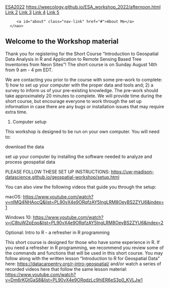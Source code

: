 
<!DOCTYPE html>
<html>
   <head>
      <meta charset="utf-8">
      <title>Lessons</title>
      <link rel="stylesheet" href="topnav.css">
   </head>
   <body>
      <nav id="topnav">
         <a id="logo" class="nav-link" href="#">ESA2022</a>
         <a class="nav-link" href="#">https://weecology.github.io/ESA_workshop_2022/afternoon.html</a>
         <a class="nav-link" href="#">Link 2</a>
         <a class="nav-link" href="#">Link 3</a>
         <a class="nav-link" href="#">Link 4</a>
         <a class="nav-link" href="#">Link 5</a>

         <a id="about" class="nav-link" href="#">About Me</a>
      </nav>
   </body>
</html>


## Welcome to the Workshop material

Thank you for registering for the Short Course “Introduction to Geospatial Data Analysis in R and Application to Remote Sensing Based Tree Inventories from Neon Sites”! The short course is on Sunday August 14th from 9 am - 4 pm EDT.


We are contacting you prior to the course with some pre-work to complete: 1) how to set up your computer with the proper data and tools and; 2) a survey to inform us of your pre-existing knowledge. The pre-work should take approximately 20 minutes to complete. We will provide time during the short course, but encourage everyone to work through the set up information in case there are any bugs or installation issues that may require extra time.




1. Computer setup

This workshop is designed to be run on your own computer. You will need to: 

download the data

set up your computer by installing the software needed to analyze and process geospatial data


PLEASE FOLLOW THESE SET UP INSTRUCTIONS: https://uw-madison-datascience.github.io/geospatial-workshop/setup.html 


You can also view the following videos that guide you through the setup:

macOS: https://www.youtube.com/watch?v=nlMQ4NHAocQ&list=PL90vX4e9ORqfzAY5IngLRM8OeyBS2ZYU6&index=1 

Windows 10: https://www.youtube.com/watch?v=iC8tuWZpEqo&list=PL90vX4e9ORqfzAY5IngLRM8OeyBS2ZYU6&index=2 


Optional: Intro to R - a refresher in R programming

This short course is designed for those who have some experience in R. If you need a refresher in R programming, we recommend you review some of the commands and functions that will be used in this short course. You may follow along with the written lesson “Introduction to R for Geospatial Data” here: https://datacarpentry.org/r-intro-geospatial/ and/or watch a series of recorded videos here that follow the same lesson material: https://www.youtube.com/watch?v=Dm6rKGtGaS8&list=PL90vX4e9ORqdzLc9hiER6eS3p0_KVLJw1 



